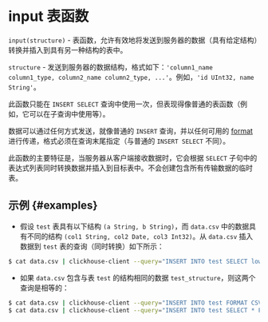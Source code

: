 
# input 表函数

`input(structure)` - 表函数，允许有效地将发送到服务器的数据（具有给定结构）转换并插入到具有另一种结构的表中。

`structure` - 发送到服务器的数据结构，格式如下：`'column1_name column1_type, column2_name column2_type, ...'`。例如，`'id UInt32, name String'`。

此函数只能在 `INSERT SELECT` 查询中使用一次，但表现得像普通的表函数（例如，它可以在子查询中使用等）。

数据可以通过任何方式发送，就像普通的 `INSERT` 查询，并以任何可用的 [format](/sql-reference/formats) 进行传递，格式必须在查询末尾指定（与普通的 `INSERT SELECT` 不同）。

此函数的主要特征是，当服务器从客户端接收数据时，它会根据 `SELECT` 子句中的表达式列表同时转换数据并插入到目标表中。不会创建包含所有传输数据的临时表。

## 示例 {#examples}

- 假设 `test` 表具有以下结构 `(a String, b String)`，而 `data.csv` 中的数据具有不同的结构 `(col1 String, col2 Date, col3 Int32)`。从 `data.csv` 插入数据到 `test` 表的查询（同时转换）如下所示：

<!-- -->

```bash
$ cat data.csv | clickhouse-client --query="INSERT INTO test SELECT lower(col1), col3 * col3 FROM input('col1 String, col2 Date, col3 Int32') FORMAT CSV";
```

- 如果 `data.csv` 包含与表 `test` 的结构相同的数据 `test_structure`，则这两个查询是相等的：

<!-- -->

```bash
$ cat data.csv | clickhouse-client --query="INSERT INTO test FORMAT CSV"
$ cat data.csv | clickhouse-client --query="INSERT INTO test SELECT * FROM input('test_structure') FORMAT CSV"
```
